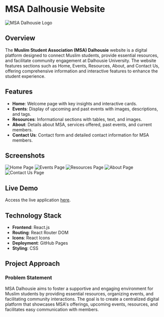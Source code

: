 # MSA Dalhousie Website

![MSA Dalhousie Logo](https://via.placeholder.com/150x50.png?text=MSA+Dalhousie+Logo)

## Overview

The **Muslim Student Association (MSA) Dalhousie** website is a digital platform designed to connect Muslim students, provide essential resources, and facilitate community engagement at Dalhousie University. The website features sections such as Home, Events, Resources, About, and Contact Us, offering comprehensive information and interactive features to enhance the student experience.

## Features

- **Home**: Welcome page with key insights and interactive cards.
- **Events**: Display of upcoming and past events with images, descriptions, and tags.
- **Resources**: Informational sections with tables, text, and images.
- **About**: Details about MSA, services offered, past events, and current members.
- **Contact Us**: Contact form and detailed contact information for MSA members.

## Screenshots

![Home Page](https://via.placeholder.com/800x400.png?text=Home+Page)
![Events Page](https://via.placeholder.com/800x400.png?text=Events+Page)
![Resources Page](https://via.placeholder.com/800x400.png?text=Resources+Page)
![About Page](https://via.placeholder.com/800x400.png?text=About+Page)
![Contact Us Page](https://via.placeholder.com/800x400.png?text=Contact+Us+Page)

## Live Demo

Access the live application [here](https://YourUsername.github.io/msa-dalhousie).

## Technology Stack

- **Frontend**: React.js
- **Routing**: React Router DOM
- **Icons**: React Icons
- **Deployment**: GitHub Pages
- **Styling**: CSS

## Project Approach

### Problem Statement

MSA Dalhousie aims to foster a supportive and engaging environment for Muslim students by providing essential resources, organizing events, and facilitating community interactions. The goal is to create a centralized digital platform that showcases MSA's offerings, upcoming events, resources, and facilitates easy communication with members.

